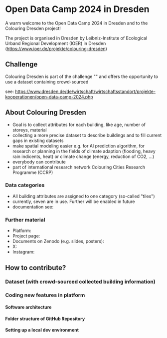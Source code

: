 # Open Data Camp 2024 in Dresden

A warm welcome to the Open Data Camp 2024 in Dresden and to the Colouring Dresden project!

The project is organised in Dresden by Leibniz-Institute of Ecological Urband Regional Development (IOER) in Dresden (https://www.ioer.de/projekte/colouring-dresden)

## Challenge

Colouring Dresden is part of the challenge "" and offers the opportunity to use a dataset containing crowd-sourced 

see: https://www.dresden.de/de/wirtschaft/wirtschaftsstandort/projekte-kooperationen/open-data-camp-2024.php


## About Colouring Dresden

- Goal is to collect attributes for each building, like age, number of storeys, material
- collecting a more precise dataset to describe buildings and to fill current gaps in existing datasets
- make spatial modeling easier e.g. for AI prediction algorithm, for research or planning in the fields of climate adaption (flooding, heavy rain indicents, heat) or climate change (energy, reduction of CO2, ...)
- everybody can contribute 
- part of international research network Colouring Cities Research Programme (CCRP)

### Data categories
- All building attributes are assigned to one category (so-called "tiles")
- currently, seven are in use. Further will be enabled in future
- documentation see:

### Further material
- Platform: 
- Project page:
- Documents on Zenodo (e.g. slides, posters):
- X:
- Instagram:


## How to contribute?
### Dataset (with crowd-sourced collected building information)


### Coding new features in platform 

#### Software architecture


#### Folder structure of GitHub Repository


#### Setting up a local dev environment





